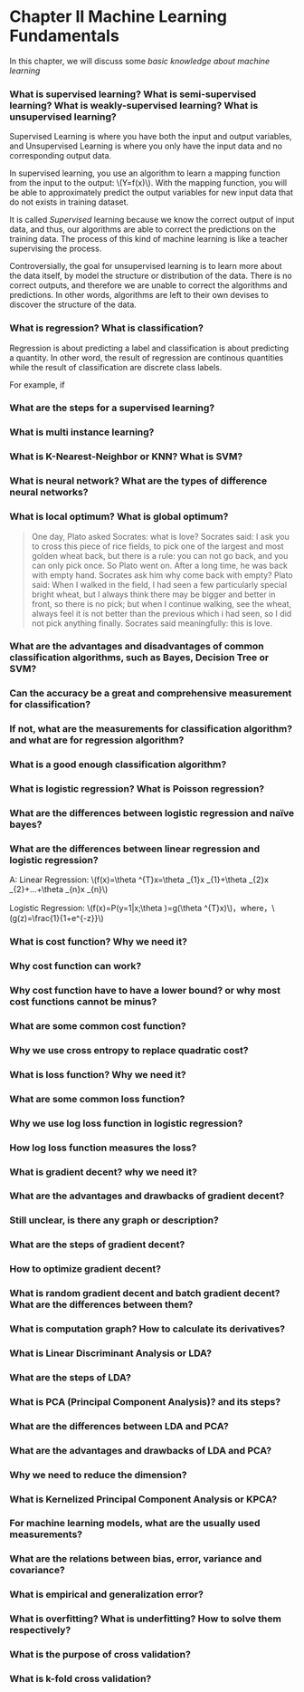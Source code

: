 # Chapter II Machine Learning Fundamentals

In this chapter, we will discuss some *basic knowledge about machine learning*

###  What is supervised learning? What is semi-supervised learning? What is weakly-supervised learning? What is unsupervised learning?

Supervised Learning is where you have both the input and output variables, and Unsupervised Learning is where you only have the input data and no corresponding output data.

In supervised learning, you use an algorithm to learn a mapping function from the input to the output: \\(Y=f(x)\\). With the mapping function, you will be able to approximately predict the output variables for new input data that do not exists in training dataset.

It is called *Supervised* learning because we know the correct output of input data, and thus, our algorithms are able to correct the predictions on the training data. The process of this kind of machine learning is like a teacher supervising the process.

Controversially, the goal for unsupervised learning is to learn more about the data itself, by model the structure or distribution of the data. There is no correct outputs, and therefore we are unable to correct the algorithms and predictions. In other words, algorithms are left to their own devises to discover the structure of the data.

###  What is regression? What is classification?

Regression is about predicting a label and classification is about predicting a quantity. In other word, the result of regression are continous quantities while the result of classification are discrete class labels.

For example, if 

###  What are the steps for a supervised learning?

###  What is multi instance learning?

###  What is K-Nearest-Neighbor or KNN? What is SVM?  

###  What is neural network? What are the types of difference neural networks?

###  What is local optimum? What is global optimum?

> One day, Plato asked Socrates: what is love? Socrates said: I ask you to cross this piece of rice fields, to pick one of the largest and most golden wheat back, but there is a rule: you can not go back, and you can only pick once. So Plato went on. After a long time, he was back with empty hand. Socrates ask him why come back with empty? Plato said: When I walked in the field, I had seen a few particularly special bright wheat, but I always think there may be bigger and better in front, so there is no pick; but when I continue walking, see the wheat, always feel it is not better than the previous which i had seen, so I did not pick anything finally. Socrates said meaningfully: this is love.

###  What are the advantages and disadvantages of common classification algorithms, such as Bayes, Decision Tree or SVM?

###  Can the accuracy be a great and comprehensive measurement for classification?

###  If not, what are the measurements for classification algorithm? and what are for regression algorithm?

###  What is a good enough classification algorithm?

###  What is logistic regression? What is Poisson regression?

###  What are the differences between logistic regression and naïve bayes?

###  What are the differences between linear regression and logistic regression?

A: Linear Regression: \\(f(x)=\theta ^{T}x=\theta _{1}x _{1}+\theta _{2}x _{2}+...+\theta _{n}x _{n}\\)

Logistic Regression: \\(f(x)=P(y=1|x;\theta )=g(\theta ^{T}x)\\)，where，\\(g(z)=\frac{1}{1+e^{-z}}\\)

###  What is cost function? Why we need it?

###  Why cost function can work?

###  Why cost function have to have a lower bound? or why most cost functions cannot be minus?

###  What are some common cost function?

###  Why we use cross entropy to replace quadratic cost?

###  What is loss function? Why we need it?

###  What are some common loss function?

###  Why we use log loss function in logistic regression?

###  How log loss function measures the loss?

###  What is gradient decent? why we need it?

###  What are the advantages and drawbacks of gradient decent?

###  Still unclear, is there any graph or description?

###  What are the steps of gradient decent?

###  How to optimize gradient decent?

###  What is random gradient decent and batch gradient decent? What are the differences between them?

###  What is computation graph? How to calculate its derivatives?

###  What is Linear Discriminant Analysis or LDA?

###  What are the steps of LDA?

###  What is PCA (Principal Component Analysis)? and its steps?

###  What are the differences between LDA and PCA?

###  What are the advantages and drawbacks of LDA and PCA?

###  Why we need to reduce the dimension?

###  What is Kernelized Principal Component Analysis or KPCA?

###  For machine learning models, what are the usually used measurements?

###  What are the relations between bias, error, variance and covariance?

###  What is empirical and generalization error?

###  What is overfitting? What is underfitting? How to solve them respectively?

###  What is the purpose of cross validation?

###  What is k-fold cross validation?

###  
